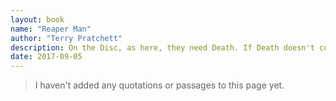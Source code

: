 ```yaml
---
layout: book
name: "Reaper Man"
author: "Terry Pratchett"
description: On the Disc, as here, they need Death. If Death doesn't come for you, then what are you supposed to do in the meantime? You can't have the undead wandering about like lost souls. There's no telling what might happen, particularly when they discover that life really is only for the living.
date: 2017-09-05
---
```


> I haven't added any quotations or passages to this page yet.
